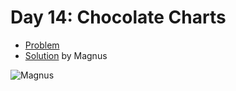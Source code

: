 # Day 14: Chocolate Charts

- [Problem](https://adventofcode.com/2018/day/14)
- [Solution](https://github.com/kyeett/adventofcode/tree/master/2018/day-14) by Magnus

![Magnus](https://avatars1.githubusercontent.com/u/737646?s=100&u=0076f6745a279a959157b3c57d325a11340f70c6&v=4)
